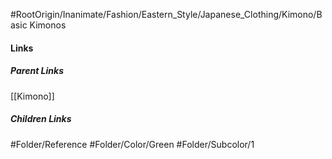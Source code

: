 #RootOrigin/Inanimate/Fashion/Eastern_Style/Japanese_Clothing/Kimono/Basic Kimonos
#### Links
##### Parent Links
[[Kimono]]
##### Children Links
#Folder/Reference
#Folder/Color/Green
#Folder/Subcolor/1

